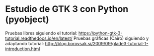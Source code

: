 # Estudio de GTK 3 con Python (pyobject)
Pruebas libres siguiendo el tutorial:
https://python-gtk-3-tutorial.readthedocs.io/en/latest/
Pruebas gráficas (Cairo) siguiendo y adaptando tutorial:
http://blog.borovsak.si/2009/09/glade3-tutorial-1-introduction.html


